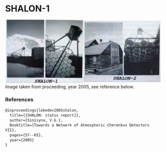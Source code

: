 # SHALON-1

![img](shalon.jpg)
Image taken from proceeding, year 2005, see reference below.

### References

~~~
@inproceedings{lebedev2005shalon,
  title={{SHALON: status report}},
  author={Sinisyna, V.G.},
  Booktitle={Towards a Network of Atmospheric Cherenkov Detectors VII},
  pages={57--65},
  year={2005}
}
~~~